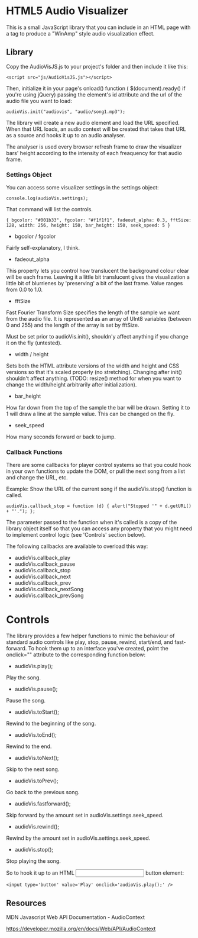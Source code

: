 # HTML5 Audio Visualizer

This is a small JavaScript library that you can include in an HTML page
with a <canvas> tag to produce a "WinAmp" style audio visualization
effect.

## Library

Copy the AudioVisJS.js to your project's folder and then include it like
this:

    <script src="js/AudioVisJS.js"></script>
    
Then, initialize it in your page's onload() function ( $(document).ready()
if you're using jQuery) passing the <canvas> element's id attribute and the
url of the audio file you want to load:

    audioVis.init("audiovis", "audio/song1.mp3");
    
The library will create a new audio element and load the URL specified.  When
that URL loads, an audio context will be created that takes that URL as a source
and hooks it up to an audio analyser.

The analyser is used every browser refresh frame to draw the visualizer bars'
height according to the intensity of each freaquency for that audio frame.

### Settings Object

You can access some visualizer settings in the settings object:

    console.log(audioVis.settings);
    
That command will list the controls.
    
    { bgcolor: "#001b33", fgcolor: "#f1f1f1", fadeout_alpha: 0.3, fftSize: 128, width: 256, height: 150, bar_height: 150, seek_speed: 5 }

- bgcolor / fgcolor

Fairly self-explanatory, I think.

- fadeout_alpha

This property lets you control how translucent the background colour clear will be each frame. Leaving it a little bit translucent gives
the visualization a little bit of blurrienes by 'preserving' a bit of the last frame.  Value ranges from 0.0 to 1.0.

- fftSize

Fast Fourier Transform Size specifies the length of the sample we want from the audio file.  It is represented as an array of UInt8 variables
(between 0 and 255) and the length of the array is set by fftSize.

Must be set prior to audioVis.init(), shouldn'y affect anything if you change it on the fly (untested).

- width / height

Sets both the HTML attribute versions of the width and height and CSS versions so that it's scaled properly (no stretching).  Changing after
init() shouldn't affect anything. (TODO: resize() method for when you want to change the width/height arbitrarily after initialization).

- bar_height

How far down from the top of the sample the bar will be drawn.  Setting it to 1 will draw a line at the sample value.  This can be changed on
the fly.

- seek_speed

How many seconds forward or back to jump.


### Callback Functions

There are some callbacks for player control systems so that you could hook in
your own functions to update the DOM, or pull the next song from
a list and change the URL, etc.

Example: Show the URL of the current song if the audioVis.stop() function is called.

    audioVis.callback_stop = function (d) { alert("Stopped '" + d.getURL() + "'."); };

The parameter passed to the function when it's called is a copy of the library object itself so that you can access any property that you
might need to implement control logic (see 'Controls' section below).

The following callbacks are available to overload this way:

- audioVis.callback_play
- audioVis.callback_pause
- audioVis.callback_stop
- audioVis.callback_next
- audioVis.callback_prev
- audioVis.callback_nextSong
- audioVis.callback_prevSong

# Controls

The library provides a few helper functions to mimic the behaviour of
standard audio controls like play, stop, pause, rewind, start/end, and
fast-forward.  To hook them up to an interface you've created, point the
onclick="" attribute to the corresponding function below:

- audioVis.play();

Play the song.

- audioVis.pause();

Pause the song.

- audioVis.toStart();

Rewind to the beginning of the song.

- audioVis.toEnd();

Rewind to the end.

- audioVis.toNext();

Skip to the next song.

- audioVis.toPrev();

Go back to the previous song.

- audioVis.fastforward();

Skip forward by the amount set in audioVis.settings.seek_speed.

- audioVis.rewind();

Rewind by the amount set in audioVis.settings.seek_speed.

- audioVis.stop();

Stop playing the song.

So to hook it up to an HTML <input> button element:

    <input type='button' value='Play' onclick='audioVis.play();' />

## Resources

MDN Javascript Web API Documentation - AudioContext

https://developer.mozilla.org/en/docs/Web/API/AudioContext
